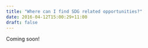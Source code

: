 ```yaml
---
title: "Where can I find SDG related opportunities?"
date: 2016-04-12T15:00:29+11:00
draft: false
---
```


Coming soon!